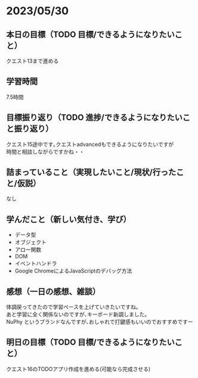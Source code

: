 # 2023/05/30
## 本日の目標（TODO 目標/できるようになりたいこと）
クエスト13まで進める
## 学習時間
7.5時間
## 目標振り返り（TODO 進捗/できるようになりたいこと振り返り）
クエスト15途中です｡クエストadvancedもできるようになりたいですが  
時間と相談しながらですかね・・
## 詰まっていること（実現したいこと/現状/行ったこと/仮説）
なし
## 学んだこと（新しい気付き、学び）
- データ型
- オブジェクト
- アロー関数
- DOM
- イベントハンドラ
- Google ChromeによるJavaScriptのデバッグ方法
## 感想（一日の感想、雑談）
体調戻ってきたので学習ペースを上げていきたいですね｡  
あと学習に全く関係ないのですが､キーボード新調しました｡  
NuPhy というブランドなんですが､おしゃれで打鍵感もいいのでおすすめですー
## 明日の目標（TODO 目標/できるようになりたいこと）
クエスト16のTODOアプリ作成を進める(可能なら完成させる)